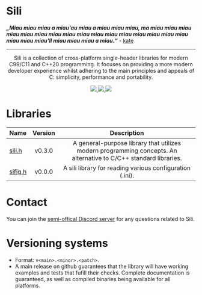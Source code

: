 Sili
====

<b><i>„Miau miau miau a miau'au miau a miau miau miau, ma miau miau miau miau miau miau miau miau miau miau miau miau miau miau miau miau miau miau miau'll miau miau miau a miau.“</i></b> - [katė](.github/cat.png)

---

<p align="center">
Sili is a collection of cross-platform single-header libraries for modern C99/C11 
and C++20 programming. It focuses on providing a more modern developer experience
whilst adhering to the main principles and appeals of C: simplicity, performance 
and portability.
</p>

<p align="center">
	<a href="https://github.com/EimaMei/sili-toolchain/actions/workflows/linux.yml">
		<img src="https://github.com/EimaMei/sili-toolchain/actions/workflows/linux.yml/badge.svg">
	</a>
	<a href="https://github.com/EimaMei/sili-toolchain/actions/workflows/windows.yml">
		<img src="https://github.com/EimaMei/sili-toolchain/actions/workflows/windows.yml/badge.svg">
	</a>
	<a href="https://github.com/EimaMei/sili-toolchain/actions/workflows/macos.yml">
		<img src="https://github.com/EimaMei/sili-toolchain/actions/workflows/macos.yml/badge.svg">
	</a>
</p>



# Libraries
|  Name                | Version | Description |
|----------------------|:-------:|:-----------:|
|  [sili.h](sili.h)    | v0.3.0  | A general-purpose library that utilizes modern programming concepts. An alternative to C/C++ standard libraries.
|  [sifig.h](sifig.h)  | v0.0.0  | A sili library for reading various configuration (.ini).

# Contact
You can join the [semi-offical Discord server](https://discord.gg/MSfSmNanF2) for 
any questions related to Sili.

# Versioning systems
- Format: `v<main>.<minor>.<patch>`.
- A main release on github guarantees that the library will have working examples 
and tests that fufill their checks. Complete documentation is guaranteed, as well 
as compiled binaries being available for all platforms.